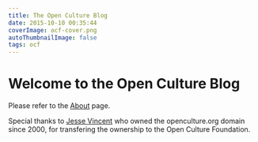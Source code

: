 ```yaml
---
title: The Open Culture Blog
date: 2015-10-10 00:35:44
coverImage: ocf-cover.png
autoThumbnailImage: false
tags: ocf
---
```

# Welcome to the Open Culture Blog

Please refer to the [About](/about) page.

Special thanks to [Jesse Vincent](http://fsck.com/) who owned the openculture.org domain since 2000, for transfering the ownership to the Open Culture Foundation.
